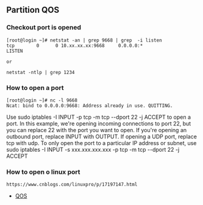 ## Partition QOS 
### Checkout port is opened

```
[root@login ~]# netstat -an | grep 9668 | grep  -i listen
tcp        0      0 10.xx.xx.xx:9668     0.0.0.0:*               LISTEN

or

netstat -ntlp | grep 1234
```

### How to open a port
```
[root@login ~]# nc -l 9668
Ncat: bind to 0.0.0.0:9668: Address already in use. QUITTING.
```

Use sudo iptables -I INPUT -p tcp -m tcp --dport 22 -j ACCEPT to open a port. 
In this example, we're opening incoming connections to port 22, but you can replace 22 with the port you want to open.
If you're opening an outbound port, replace INPUT with OUTPUT.
If opening a UDP port, replace tcp with udp.
To only open the port to a particular IP address or subnet, use sudo iptables -I INPUT -s xxx.xxx.xxx.xxx -p tcp -m tcp --dport 22 -j ACCEPT

### How to open o linux port
```
https://www.cnblogs.com/linuxpro/p/17197147.html
```

- [QOS](https://slurm.schedmd.com/qos.html)
